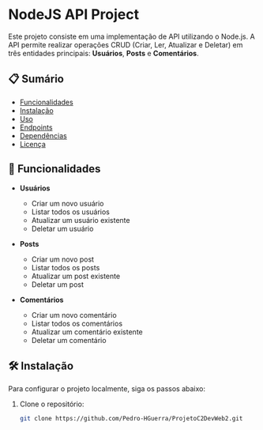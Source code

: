 # NodeJS API Project

Este projeto consiste em uma implementação de API utilizando o Node.js. A API permite realizar operações CRUD (Criar, Ler, Atualizar e Deletar) em três entidades principais: **Usuários**, **Posts** e **Comentários**.

## 📋 Sumário

- [Funcionalidades](#funcionalidades)
- [Instalação](#instalação)
- [Uso](#uso)
- [Endpoints](#endpoints)
- [Dependências](#dependências)
- [Licença](#licença)

## 🚀 Funcionalidades

- **Usuários**
  - Criar um novo usuário
  - Listar todos os usuários
  - Atualizar um usuário existente
  - Deletar um usuário

- **Posts**
  - Criar um novo post
  - Listar todos os posts
  - Atualizar um post existente
  - Deletar um post

- **Comentários**
  - Criar um novo comentário
  - Listar todos os comentários
  - Atualizar um comentário existente
  - Deletar um comentário

## 🛠️ Instalação

Para configurar o projeto localmente, siga os passos abaixo:

1. Clone o repositório:
   ```bash
   git clone https://github.com/Pedro-HGuerra/ProjetoC2DevWeb2.git
